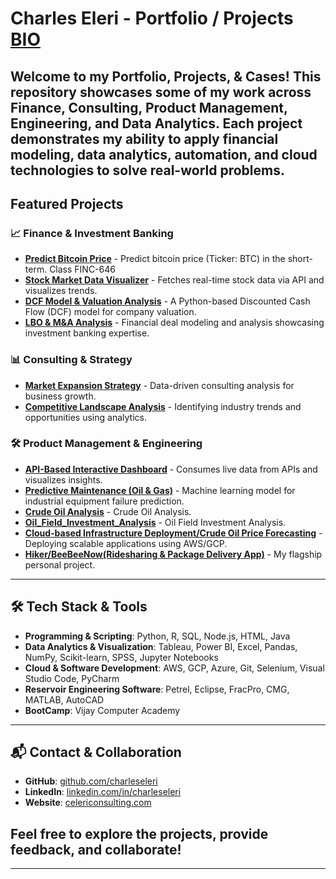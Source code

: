 # Charles Eleri - Portfolio / Projects      **[BIO](https://github.com/charleseleri/charleseleri/blob/main/BIO.md)**

Welcome to my **Portfolio, Projects, & Cases**! This repository showcases some of my work across **Finance, Consulting, Product Management, Engineering, and Data Analytics**. Each project demonstrates my ability to apply financial modeling, data analytics, automation, and cloud technologies to solve real-world problems.
---------
## **Featured Projects**

### 📈 Finance & Investment Banking
- **[Predict Bitcoin Price](https://github.com/charleseleri/predict-bitcoin-price)** - Predict bitcoin price (Ticker: BTC) in the short-term. Class FINC-646
- **[Stock Market Data Visualizer](https://github.com/charleseleri/stock-data-visualizer)** - Fetches real-time stock data via API and visualizes trends.
- **[DCF Model & Valuation Analysis](https://github.com/charleseleri/Dcf-valuation)** - A Python-based Discounted Cash Flow (DCF) model for company valuation.
- **[LBO & M&A Analysis](https://github.com/charleseleri/LBO_M-A_Analysis)** - Financial deal modeling and analysis showcasing investment banking expertise.

### 📊 Consulting & Strategy

- **[Market Expansion Strategy](https://github.com/charleseleri/Market_Expansion_Strategy)** - Data-driven consulting analysis for business growth.
- **[Competitive Landscape Analysis](https://github.com/charleseleri/Competitive_Landscape_Analysis)** - Identifying industry trends and opportunities using analytics.

### 🛠 Product Management & Engineering

- **[API-Based Interactive Dashboard](https://github.com/charleseleri/API_Data_Visualization_App)** - Consumes live data from APIs and visualizes insights.
- **[Predictive Maintenance (Oil & Gas)](https://github.com/charleseleri/Predictive_Maintenance_OilGas)** - Machine learning model for industrial equipment failure prediction.
- **[Crude Oil Analysis](https://github.com/charleseleri/Crude_Oil_Analysis)** - Crude Oil Analysis.
- **[Oil_Field_Investment_Analysis](https://github.com/charleseleri/Oil_Field_Investment_Analysis)** - Oil Field Investment Analysis.
- **[Cloud-based Infrastructure Deployment/Crude Oil Price Forecasting](https://github.com/charleseleri/Crude_Oil_Price_Forecasting)** - Deploying scalable applications using AWS/GCP.
- **[Hiker/BeeBeeNow(Ridesharing & Package Delivery App)](https://github.com/charleseleri/Hiker)** - My flagship personal project.
---
## 🛠 Tech Stack & Tools
- **Programming & Scripting**: Python, R, SQL, Node.js, HTML, Java
- **Data Analytics & Visualization**: Tableau, Power BI, Excel, Pandas, NumPy, Scikit-learn, SPSS, Jupyter Notebooks
- **Cloud & Software Development**: AWS, GCP, Azure, Git, Selenium, Visual Studio Code, PyCharm
- **Reservoir Engineering Software**: Petrel, Eclipse, FracPro, CMG, MATLAB, AutoCAD
- **BootCamp**: Vijay Computer Academy
---
## 📬 Contact & Collaboration

- **GitHub**: [github.com/charleseleri](https://github.com/charleseleri)
- **LinkedIn**: [linkedin.com/in/charleseleri](https://www.linkedin.com/in/charles-eleri/)
- **Website**: [celericonsulting.com](https://celericonsulting.com)

Feel free to explore the projects, provide feedback, and collaborate!
---
---
